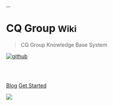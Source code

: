 <!-- _coverpage.md -->

<img src="_media/icon.png" alt="logo" style="zoom:25%;" />

# CQ Group <small>Wiki</small>

> CQ Group Knowledge Base System

[![github](https://img.shields.io/badge/github-YuyangXueEd-brightgreen.svg)](https://github.com/YuyangXueEd)

<br>

<span id="busuanzi_container_site_pv" style='display:none'>
	👀 访问量：<span id="busuanzi_value_site_pv"></span> 次
</span>
<span id="busuanzi_container_site_uv" style='display:none'>
	| 🚴‍♂️ 访客数：<span id="busuanzi_value_site_uv"></span> 人
</span>

<br>


[Blog]()
[Get Started](README.md)

<!-- 背景图片 -->

![](_media/bg.jpg)